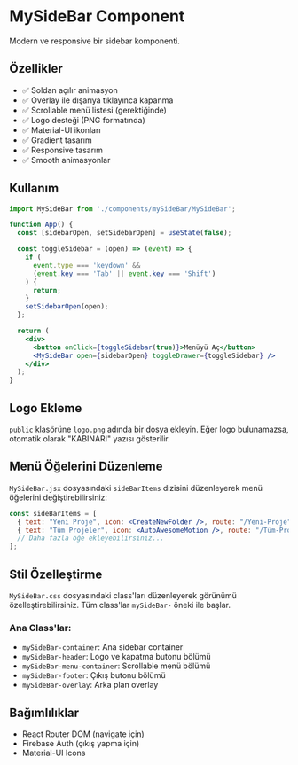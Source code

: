 # MySideBar Component

Modern ve responsive bir sidebar komponenti.

## Özellikler

- ✅ Soldan açılır animasyon
- ✅ Overlay ile dışarıya tıklayınca kapanma
- ✅ Scrollable menü listesi (gerektiğinde)
- ✅ Logo desteği (PNG formatında)
- ✅ Material-UI ikonları
- ✅ Gradient tasarım
- ✅ Responsive tasarım
- ✅ Smooth animasyonlar

## Kullanım

```jsx
import MySideBar from './components/mySideBar/MySideBar';

function App() {
  const [sidebarOpen, setSidebarOpen] = useState(false);

  const toggleSidebar = (open) => (event) => {
    if (
      event.type === 'keydown' &&
      (event.key === 'Tab' || event.key === 'Shift')
    ) {
      return;
    }
    setSidebarOpen(open);
  };

  return (
    <div>
      <button onClick={toggleSidebar(true)}>Menüyü Aç</button>
      <MySideBar open={sidebarOpen} toggleDrawer={toggleSidebar} />
    </div>
  );
}
```

## Logo Ekleme

`public` klasörüne `logo.png` adında bir dosya ekleyin. Eğer logo bulunamazsa, otomatik olarak "KABINARI" yazısı gösterilir.

## Menü Öğelerini Düzenleme

`MySideBar.jsx` dosyasındaki `sideBarItems` dizisini düzenleyerek menü öğelerini değiştirebilirsiniz:

```jsx
const sideBarItems = [
  { text: "Yeni Proje", icon: <CreateNewFolder />, route: "/Yeni-Proje" },
  { text: "Tüm Projeler", icon: <AutoAwesomeMotion />, route: "/Tüm-Projeler" },
  // Daha fazla öğe ekleyebilirsiniz...
];
```

## Stil Özelleştirme

`MySideBar.css` dosyasındaki class'ları düzenleyerek görünümü özelleştirebilirsiniz. Tüm class'lar `mySideBar-` öneki ile başlar.

### Ana Class'lar:
- `mySideBar-container`: Ana sidebar container
- `mySideBar-header`: Logo ve kapatma butonu bölümü
- `mySideBar-menu-container`: Scrollable menü bölümü
- `mySideBar-footer`: Çıkış butonu bölümü
- `mySideBar-overlay`: Arka plan overlay

## Bağımlılıklar

- React Router DOM (navigate için)
- Firebase Auth (çıkış yapma için)
- Material-UI Icons
